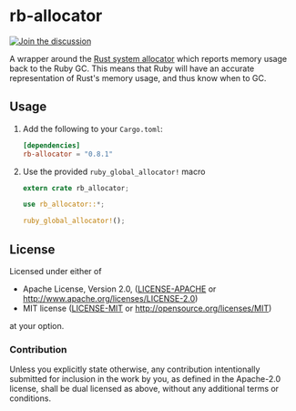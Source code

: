 # rb-allocator

[![Join the discussion](https://img.shields.io/badge/slack-chat-blue.svg)](https://join.slack.com/t/oxidize-rb/shared_invite/zt-16zv5tqte-Vi7WfzxCesdo2TqF_RYBCw)

A wrapper around the [Rust system allocator](https://doc.rust-lang.org/std/alloc/struct.System.html) which reports memory usage back to the Ruby GC. This means that Ruby will have an accurate representation of Rust's memory usage, and thus know when to GC.

## Usage

1. Add the following to your `Cargo.toml`:

   ```toml
   [dependencies]
   rb-allocator = "0.8.1"
   ```

2. Use the provided `ruby_global_allocator!` macro

   ```rust
   extern crate rb_allocator;

   use rb_allocator::*;

   ruby_global_allocator!();
   ```

## License

Licensed under either of

- Apache License, Version 2.0, ([LICENSE-APACHE](LICENSE-APACHE) or
  http://www.apache.org/licenses/LICENSE-2.0)
- MIT license ([LICENSE-MIT](LICENSE-MIT) or
  http://opensource.org/licenses/MIT)

at your option.

### Contribution

Unless you explicitly state otherwise, any contribution intentionally submitted
for inclusion in the work by you, as defined in the Apache-2.0 license, shall be
dual licensed as above, without any additional terms or conditions.
